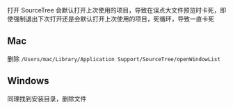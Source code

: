
打开 SourceTree 会默认打开上次使用的项目，导致在误点大文件预览时卡死，即使强制退出下次打开还是会默认打开上次使用的项目，死循环，导致一直卡死

## Mac

删除 `/Users/mac/Library/Application Support/SourceTree/openWindowList`

## Windows

同理找到安装目录，删除文件